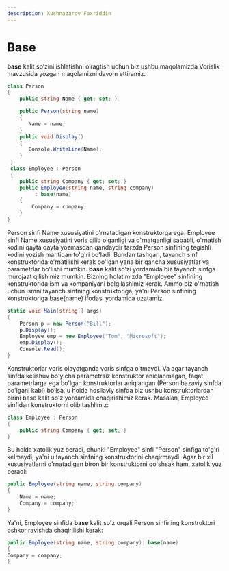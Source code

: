 ```yaml
---
description: Xushnazarov Faxriddin
---
```


# Base

**base** kalit so’zini ishlatishni o’ragtish uchun biz ushbu maqolamizda Vorislik mavzusida yozgan maqolamizni davom ettiramiz.
```csharp
class Person
{
    public string Name { get; set; }

    public Person(string name)
    {
       Name = name;
    }
    public void Display()
    {
       Console.WriteLine(Name);
    }
 }
 class Employee : Person
 {
    public string Company { get; set; }
    public Employee(string name, string company)
         : base(name)
    {
        Company = company;
    }
}
```
Person sinfi Name xususiyatini o'rnatadigan konstruktorga ega. Employee sinfi Name xususiyatini voris qilib olganligi va o'rnatganligi sababli, o'rnatish kodini qayta qayta yozmasdan qandaydir tarzda Person sinfining tegishli kodini yozish mantiqan to'g'ri bo'ladi. Bundan tashqari, tayanch sinf konstruktorida o'rnatilishi kerak bo'lgan yana bir qancha xususiyatlar va parametrlar bo'lishi mumkin.
	**base** kalit so’zi yordamida biz tayanch sinfga murojaat qilishimiz mumkin. Bizning holatimizda "Employee" sinfining konstruktorida ism va kompaniyani belgilashimiz kerak. Ammo biz o'rnatish uchun ismni tayanch sinfning konstruktoriga, ya'ni Person sinfining konstruktoriga base(name) ifodasi yordamida uzatamiz.
```csharp
static void Main(string[] args)
{
    Person p = new Person("Bill");
    p.Display();
    Employee emp = new Employee("Tom", "Microsoft");
    emp.Display();
    Console.Read();
}
```
Konstruktorlar voris olayotganda voris sinfga o'tmaydi. Va agar tayanch sinfda kelishuv bo'yicha parametrsiz konstruktor aniqlanmagan, faqat parametrlarga ega bo'lgan konstruktorlar aniqlangan (Person bazaviy sinfda bo'lgani kabi) bo’lsa, u holda hosilaviy sinfda biz ushbu konstruktorlardan birini base kalit so'z yordamida chaqirishimiz kerak. Masalan, Employee sinfidan konstruktorni olib tashlimiz:
```csharp
class Employee : Person
{
    public string Company { get; set; }
}
```
Bu holda xatolik yuz beradi, chunki "Employee" sinfi "Person" sinfiga to'g'ri kelmaydi, ya'ni u tayanch sinfning konstruktorini chaqirmaydi. Agar bir xil xususiyatlarni o'rnatadigan biron bir konstruktorni qo'shsak ham, xatolik yuz beradi:
```csharp
public Employee(string name, string company)
{
    Name = name;
    Company = company;
}
```
Ya'ni, Employee sinfida **base** kalit so'z orqali Person sinfining konstruktori oshkor ravishda chaqirilishi kerak:
```csharp
public Employee(string name, string company): base(name)
{
Company = company;
}
```
